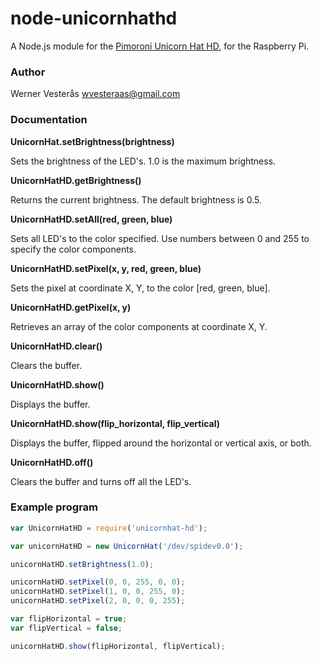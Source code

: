 # node-unicornhathd

A Node.js module for the [Pimoroni Unicorn Hat HD](https://shop.pimoroni.com/products/unicorn-hat-hd), for the Raspberry Pi.

### Author

Werner Vesterås <wvesteraas@gmail.com>

### Documentation

**UnicornHat.setBrightness(brightness)**

Sets the brightness of the LED's.  1.0 is the maximum brightness.

**UnicornHatHD.getBrightness()**

Returns the current brightness. The default brightness is 0.5.

**UnicornHatHD.setAll(red, green, blue)**

Sets all LED's to the color specified.  Use numbers between 0 and 255 to specify the color components.

**UnicornHatHD.setPixel(x, y, red, green, blue)**

Sets the pixel at coordinate X, Y, to the color [red, green, blue].

**UnicornHatHD.getPixel(x, y)**

Retrieves an array of the color components at coordinate X, Y.

**UnicornHatHD.clear()**

Clears the buffer.

**UnicornHatHD.show()**

Displays the buffer.

**UnicornHatHD.show(flip_horizontal, flip_vertical)**

Displays the buffer, flipped around the horizontal or vertical axis, or both.

**UnicornHatHD.off()**

Clears the buffer and turns off all the LED's.

### Example program

```javascript
var UnicornHatHD = require('unicornhat-hd');

var unicornHatHD = new UnicornHat('/dev/spidev0.0');

unicornHatHD.setBrightness(1.0);

unicornHatHD.setPixel(0, 0, 255, 0, 0);
unicornHatHD.setPixel(1, 0, 0, 255, 0);
unicornHatHD.setPixel(2, 0, 0, 0, 255);

var flipHorizontal = true;
var flipVertical = false;

unicornHatHD.show(flipHorizontal, flipVertical);
```
